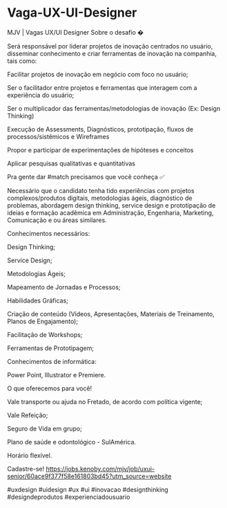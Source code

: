 # Vaga-UX-UI-Designer
MJV | Vagas UX/UI Designer
Sobre o desafio �

Será responsável por liderar projetos de inovação centrados no usuário, disseminar conhecimento e criar ferramentas de inovação na companhia, tais como:


Facilitar projetos de inovação em negócio com foco no usuário;

Ser o facilitador entre projetos e ferramentas que interagem com a experiência do usuário;

Ser o multiplicador das ferramentas/metodologias de inovação (Ex: Design Thinking)

Execução de Assessments, Diagnósticos, prototipação, fluxos de processos/sistêmicos e Wireframes

Propor e participar de experimentações de hipóteses e conceitos

Aplicar pesquisas qualitativas e quantitativas

Pra gente dar #match precisamos que você conheça ✅


Necessário que o candidato tenha tido experiências com projetos complexos/produtos digitais, metodologias ágeis, diagnóstico de problemas, abordagem design thinking, service design e prototipação de ideias e formação acadêmica em Administração, Engenharia, Marketing, Comunicação e ou áreas similares.

Conhecimentos necessários:

Design Thinking;

Service Design;

Metodologias Ágeis;

Mapeamento de Jornadas e Processos;

Habilidades Gráficas;

Criação de conteúdo (Vídeos, Apresentações, Materiais de Treinamento, Planos de Engajamento);

Facilitação de Workshops;

 Ferramentas de Prototipagem;

Conhecimentos de informática:

Power Point, Illustrator e Premiere.

O que oferecemos para você!

Vale transporte ou ajuda no Fretado, de acordo com política vigente;

Vale Refeição;

Seguro de Vida em grupo;

Plano de saúde e odontológico - SulAmérica.


Horário flexível.

Cadastre-se! https://jobs.kenoby.com/mjv/job/uxui-senior/60ace9f377f58e161803bd45?utm_source=website

#uxdesign #uidesign #ux #ui #inovacao #designthinking #designdeprodutos #experienciadousuario
